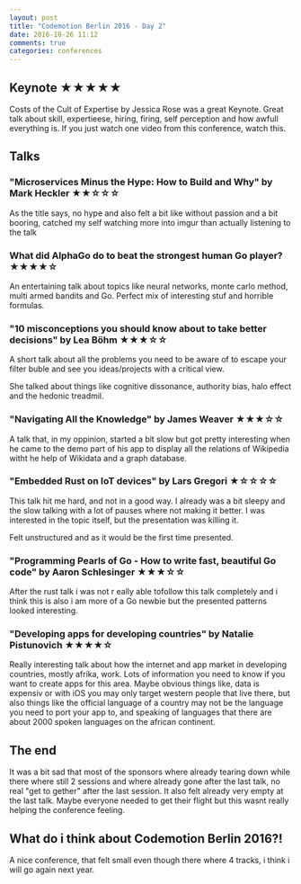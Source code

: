 ```yaml
---
layout: post
title: "Codemotion Berlin 2016 - Day 2"
date: 2016-10-26 11:12
comments: true
categories: conferences
---
```


## Keynote ★★★★★

Costs of the Cult of Expertise by Jessica Rose was a great Keynote.
Great talk about skill, expertieese, hiring, firing, self perception
and how awfull everything is. If you just watch one video from this
conference, watch this.


## Talks

### "Microservices Minus the Hype: How to Build and Why" by Mark Heckler ★★☆☆☆

As the title says, no hype and also felt a bit like without passion
and a bit booring, catched my self watching more into imgur than actually
listening to the talk


### What did AlphaGo do to beat the strongest human Go player? ★★★★☆

An entertaining talk about topics like neural networks, monte carlo method,
multi armed bandits and Go. Perfect mix of interesting stuf and horrible formulas.


### "10 misconceptions you should know about to take better decisions" by Lea Böhm ★★★☆☆

A short talk about all the problems you need to  be aware of to
escape  your filter buble and see you ideas/projects with a critical view.

She talked about things like cognitive dissonance, authority bias, halo effect and the hedonic treadmil.


### "Navigating All the Knowledge" by James Weaver ★★★☆☆

A talk that, in  my oppinion, started a bit slow but got pretty interesting when he came to the
demo part of his app to display all the relations of Wikipedia witht he help of Wikidata and a graph database.


### "Embedded Rust on IoT devices" by Lars Gregori ★☆☆☆☆

This talk hit me hard, and  not in a good way. I already was a bit sleepy and the slow talking with a lot of pauses
where not making it better. I was interested in the topic itself, but the presentation was killing it.

Felt unstructured and as it would be the first time presented.


### "Programming Pearls of Go - How to write fast, beautiful Go code" by Aaron Schlesinger ★★★☆☆

After the rust talk i was not r eally able tofollow this talk completely and i think this is also
i am more of a Go newbie but the presented patterns looked interesting.


### "Developing apps for developing countries" by Natalie Pistunovich ★★★★☆

Really interesting talk about how the internet and app market in developing countries, mostly afrika, work.
Lots of information you need to know if you want to create apps for this area.
Maybe obvious things like, data is expensiv or with iOS you may only target western people that live there,
but also things like the official language of a country may not be the language you need to port your app to,
and speaking of languages that there are about 2000 spoken languages on the african continent.


## The end

It was a bit sad that most of the sponsors where already tearing down while there where still 2 sessions and
where already gone after the last talk, no real "get to gether" after the last session.
It also felt already very empty at the last talk. Maybe everyone needed to get their flight but this wasnt
really helping the conference feeling.


## What do i think about Codemotion Berlin 2016?!

A nice conference, that felt small even though there where 4 tracks, i think i will go again next year.





